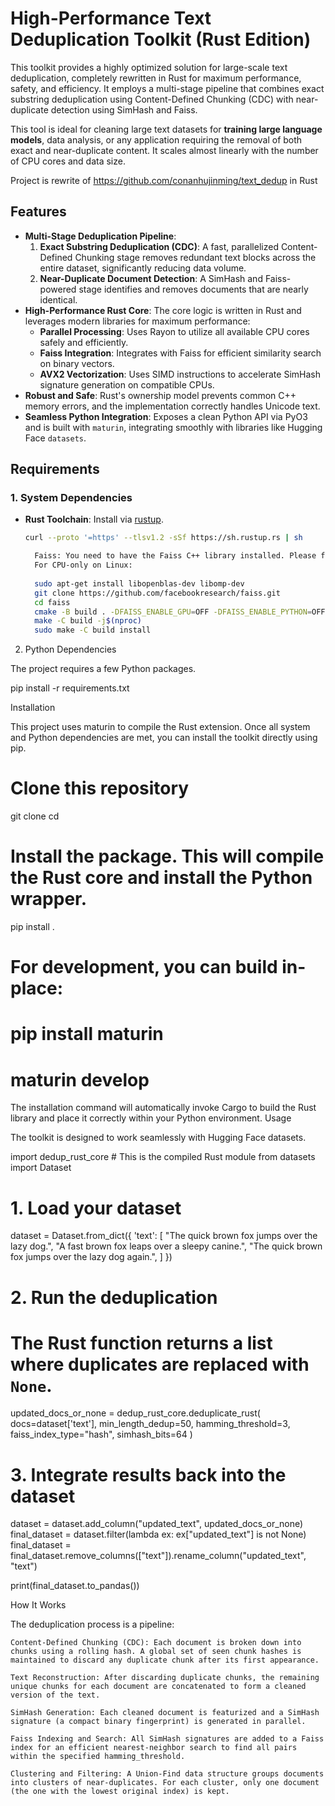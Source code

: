 # High-Performance Text Deduplication Toolkit (Rust Edition)

This toolkit provides a highly optimized solution for large-scale text deduplication, completely rewritten in Rust for maximum performance, safety, and efficiency. It employs a multi-stage pipeline that combines exact substring deduplication using Content-Defined Chunking (CDC) with near-duplicate detection using SimHash and Faiss.

This tool is ideal for cleaning large text datasets for **training large language models**, data analysis, or any application requiring the removal of both exact and near-duplicate content. It scales almost linearly with the number of CPU cores and data size.

Project is rewrite of https://github.com/conanhujinming/text_dedup in Rust

## Features

- **Multi-Stage Deduplication Pipeline**:
  1. **Exact Substring Deduplication (CDC)**: A fast, parallelized Content-Defined Chunking stage removes redundant text blocks across the entire dataset, significantly reducing data volume.
  2. **Near-Duplicate Document Detection**: A SimHash and Faiss-powered stage identifies and removes documents that are nearly identical.
- **High-Performance Rust Core**: The core logic is written in Rust and leverages modern libraries for maximum performance:
  - **Parallel Processing**: Uses Rayon to utilize all available CPU cores safely and efficiently.
  - **Faiss Integration**: Integrates with Faiss for efficient similarity search on binary vectors.
  - **AVX2 Vectorization**: Uses SIMD instructions to accelerate SimHash signature generation on compatible CPUs.
- **Robust and Safe**: Rust's ownership model prevents common C++ memory errors, and the implementation correctly handles Unicode text.
- **Seamless Python Integration**: Exposes a clean Python API via PyO3 and is built with `maturin`, integrating smoothly with libraries like Hugging Face `datasets`.

## Requirements

### 1. System Dependencies
- **Rust Toolchain**: Install via [rustup](https://rustup.rs/).
  ```bash
  curl --proto '=https' --tlsv1.2 -sSf https://sh.rustup.rs | sh

    Faiss: You need to have the Faiss C++ library installed. Please follow the official Faiss installation guide.
    For CPU-only on Linux:
        
    sudo apt-get install libopenblas-dev libomp-dev
    git clone https://github.com/facebookresearch/faiss.git
    cd faiss
    cmake -B build . -DFAISS_ENABLE_GPU=OFF -DFAISS_ENABLE_PYTHON=OFF -DBUILD_SHARED_LIBS=ON
    make -C build -j$(nproc)
    sudo make -C build install

2. Python Dependencies

The project requires a few Python packages.

pip install -r requirements.txt

Installation

This project uses maturin to compile the Rust extension. Once all system and Python dependencies are met, you can install the toolkit directly using pip.
    
# Clone this repository
git clone <your-repo-url>
cd <your-repo-name>

# Install the package. This will compile the Rust core and install the Python wrapper.
pip install .

# For development, you can build in-place:
# pip install maturin
# maturin develop

The installation command will automatically invoke Cargo to build the Rust library and place it correctly within your Python environment.
Usage

The toolkit is designed to work seamlessly with Hugging Face datasets.
    
import dedup_rust_core  # This is the compiled Rust module
from datasets import Dataset

# 1. Load your dataset
dataset = Dataset.from_dict({
    'text': [
        "The quick brown fox jumps over the lazy dog.",
        "A fast brown fox leaps over a sleepy canine.",
        "The quick brown fox jumps over the lazy dog again.",
    ]
})

# 2. Run the deduplication
# The Rust function returns a list where duplicates are replaced with `None`.
updated_docs_or_none = dedup_rust_core.deduplicate_rust(
    docs=dataset['text'],
    min_length_dedup=50,
    hamming_threshold=3,
    faiss_index_type="hash",
    simhash_bits=64
)

# 3. Integrate results back into the dataset
dataset = dataset.add_column("updated_text", updated_docs_or_none)
final_dataset = dataset.filter(lambda ex: ex["updated_text"] is not None)
final_dataset = final_dataset.remove_columns(["text"]).rename_column("updated_text", "text")

print(final_dataset.to_pandas())

How It Works

The deduplication process is a pipeline:

    Content-Defined Chunking (CDC): Each document is broken down into chunks using a rolling hash. A global set of seen chunk hashes is maintained to discard any duplicate chunk after its first appearance.

    Text Reconstruction: After discarding duplicate chunks, the remaining unique chunks for each document are concatenated to form a cleaned version of the text.

    SimHash Generation: Each cleaned document is featurized and a SimHash signature (a compact binary fingerprint) is generated in parallel.

    Faiss Indexing and Search: All SimHash signatures are added to a Faiss index for an efficient nearest-neighbor search to find all pairs within the specified hamming_threshold.

    Clustering and Filtering: A Union-Find data structure groups documents into clusters of near-duplicates. For each cluster, only one document (the one with the lowest original index) is kept.